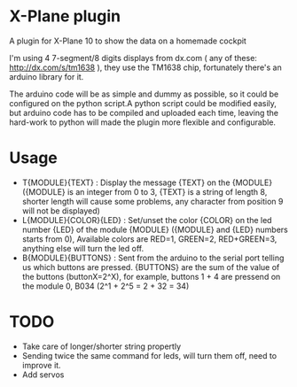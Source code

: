 X-Plane plugin
==============

A plugin for X-Plane 10 to show the data on a homemade cockpit



I'm using 4 7-segment/8 digits displays from dx.com ( any of these: http://dx.com/s/tm1638 ), they use the TM1638 chip, fortunately there's an arduino library for it.

The arduino code will be as simple and dummy as possible, so it could be configured on the python script.A python script could be modified easily, but arduino code has to be compiled and uploaded each time, leaving the hard-work to python will made the plugin more flexible and configurable.

Usage
===
* T{MODULE}{TEXT} : Display the message {TEXT} on the {MODULE} ({MODULE} is an integer from 0 to 3, {TEXT} is a string of length 8, shorter length will cause some problems, any character from position 9 will not be displayed)
* L{MODULE}{COLOR}{LED} : Set/unset the color {COLOR} on the led number {LED} of the module {MODULE} ({MODULE} and {LED} numbers starts from 0), Available colors are RED=1, GREEN=2, RED+GREEN=3, anything else will turn the led off.
* B{MODULE}{BUTTONS} : Sent from the arduino to the serial port telling us which buttons are pressed. {BUTTONS} are the sum of the value of the buttons (buttonX=2^X), for example, buttons 1 + 4 are pressend on the module 0, B034 (2^1 + 2^5 = 2 + 32 = 34)


TODO
===
* Take care of longer/shorter string propertly
* Sending twice the same command for leds, will turn them off, need to improve it.
* Add servos
